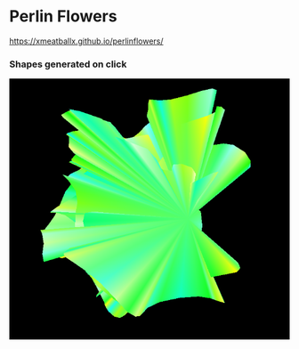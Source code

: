 # Perlin Flowers
https://xmeatballx.github.io/perlinflowers/
### Shapes generated on click
![](https://github.com/xmeatballx/perlinflowers/blob/master/Screen%20Shot%202020-04-02%20at%2012.30.40%20AM.png)
